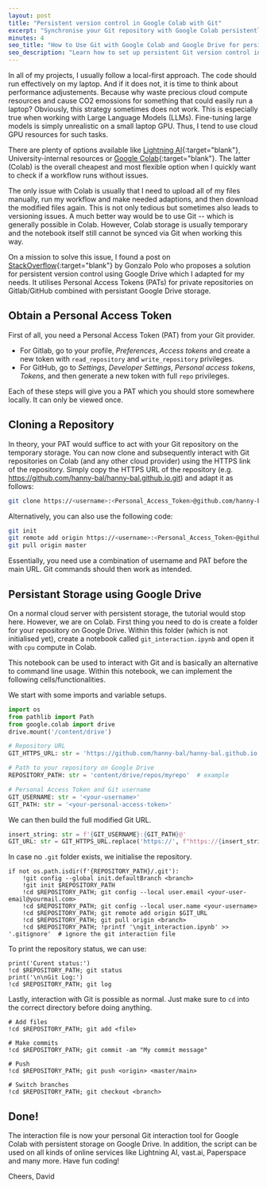 ```yaml
---
layout: post
title: "Persistent version control in Google Colab with Git"
excerpt: "Synchronise your Git repository with Google Colab persistently using Google Drive. No more tedious uploading and downloading files individually."
minutes: 4
seo_title: "How to Use Git with Google Colab and Google Drive for persistent version control"
seo_description: "Learn how to set up persistent Git version control in Google Colab using Google Drive and Personal Access Tokens (PATs). Ideal for managing GitHub or GitLab repositories directly in your Colab notebooks."
---
```


In all of my projects, I usually follow a local-first approach. The code should run effectively on my laptop. And if it does not, it is time to think about performance adjustements. Because why waste precious cloud compute resources and cause CO2 emossions for something that could easily run a laptop? Obviously, this strategy sometimes does not work. This is especially true when working with Large Language Models (LLMs). Fine-tuning large models is simply unrealistic on a small laptop GPU. Thus, I tend to use cloud GPU resources for such tasks.

There are plenty of options available like [Lightning AI](https://lightning.ai/){:target="blank"}, University-internal resources or [Google Colab](colab.google.com){:target="blank"}. The latter (Colab) is the overall cheapest and most flexible option when I quickly want to check if a workflow runs without issues.

The only issue with Colab is usually that I need to upload all of my files manually, run my workflow and make needed adaptions, and then download the modified files again. This is not only tedious but sometimes also leads to versioning issues. A much better way would be to use Git -- which is generally possible in Colab. However, Colab storage is usually temporary and the notebook itself still cannot be synced via Git when working this way.

On a mission to solve this issue, I found a post on [StackOverflow](https://stackoverflow.com/questions/59075561/cloning-a-gitlab-project-to-a-google-colab-instance-using-ssh-or-https){:target="blank"} by Gonzalo Polo who proposes a solution for persistent version control using Google Drive which I adapted for my needs. It utilises Personal Access Tokens (PATs) for private repositories on Gitlab/GitHub combined with persistant Google Drive storage.

## Obtain a Personal Access Token
First of all, you need a Personal Access Token (PAT) from your Git provider.

- For Gitlab, go to your profile, *Preferences*, *Access tokens* and create a new token with `read_repository` and `write_repository` privileges.
- For GitHub, go to *Settings*, *Developer Settings*, *Personal access tokens*, *Tokens*, and then generate a new token with full `repo` privileges.

Each of these steps will give you a PAT which you should store somewhere locally. It can only be viewed once.

## Cloning a Repository
In theory, your PAT would suffice to act with your Git repository on the temporary storage. You can now clone and subsequently interact with Git repositories on Colab (and any other cloud provider) using the HTTPS link of the repository. Simply copy the HTTPS URL of the repository (e.g. https://github.com/hanny-bal/hanny-bal.github.io.git) and adapt it as follows:

```bash
git clone https://<username>:<Personal_Access_Token>@github.com/hanny-bal/hanny-bal.github.io.git
```

Alternatively, you can also use the following code:
```bash
git init
git remote add origin https://<username>:<Personal_Access_Token>@github.com/hanny-bal/hanny-bal.github.io.git
git pull origin master
```

Essentially, you need use a combination of username and PAT before the main URL. Git commands should then work as intended.

## Persistant Storage using Google Drive
On a normal cloud server with persistent storage, the tutorial would stop here. However, we are on Colab. First thing you need to do is create a folder for your repository on Google Drive. Within this folder (which is not initialised yet), create a notebook called `git_interaction.ipynb` and open it with `cpu` compute in Colab.

This notebook can be used to interact with Git and is basically an alternative to command line usage. Within this notebook, we can implement the following cells/functionalities.

We start with some imports and variable setups.
```python
import os
from pathlib import Path
from google.colab import drive
drive.mount('/content/drive')

# Repository URL 
GIT_HTTPS_URL: str = 'https://github.com/hanny-bal/hanny-bal.github.io.git'  # example

# Path to your repository on Google Drive
REPOSITORY_PATH: str = 'content/drive/repos/myrepo'  # example

# Personal Access Token and Git username
GIT_USERNAME: str = '<your-username>'
GIT_PATH: str = '<your-personal-access-token>'
```

We can then build the full modified Git URL.

```python
insert_string: str = f'{GIT_USERNAME}:{GIT_PATH}@'
GIT_URL: str = GIT_HTTPS_URL.replace('https://', f"https://{insert_string}")
```

In case no `.git` folder exists, we initialise the repository.
```
if not os.path.isdir(f'{REPOSITORY_PATH}/.git'):
    !git config --global init.defaultBranch <branch>
    !git init $REPOSITORY_PATH
    !cd $REPOSITORY_PATH; git config --local user.email <your-user-email@yourmail.com>
    !cd $REPOSITORY_PATH; git config --local user.name <your-username>
    !cd $REPOSITORY_PATH; git remote add origin $GIT_URL
    !cd $REPOSITORY_PATH; git pull origin <branch>
    !cd $REPOSITORY_PATH; !printf '\ngit_interaction.ipynb' >> '.gitignore'  # ignore the git interaction file
```

To print the repository status, we can use:
```
print('Curent status:')
!cd $REPOSITORY_PATH; git status
print('\n\nGit Log:')
!cd $REPOSITORY_PATH; git log
```

Lastly, interaction with Git is possible as normal. Just make sure to `cd` into the correct directory before doing anything.
```
# Add files
!cd $REPOSITORY_PATH; git add <file>

# Make commits
!cd $REPOSITORY_PATH; git commit -am "My commit message"

# Push
!cd $REPOSITORY_PATH; git push <origin> <master/main>

# Switch branches
!cd $REPOSITORY_PATH; git checkout <branch>
```

## Done!
The interaction file is now your personal Git interaction tool for Google Colab with persistent storage on Google Drive. In addition, the script can be used on all kinds of online services like Lightning AI, vast.ai, Paperspace and many more. Have fun coding!

Cheers,
David
